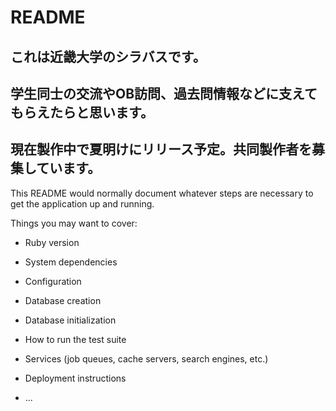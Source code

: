 # README

## これは近畿大学のシラバスです。
## 学生同士の交流やOB訪問、過去問情報などに支えてもらえたらと思います。
## 現在製作中で夏明けにリリース予定。共同製作者を募集しています。

This README would normally document whatever steps are necessary to get the
application up and running.

Things you may want to cover:

* Ruby version

* System dependencies

* Configuration

* Database creation

* Database initialization

* How to run the test suite

* Services (job queues, cache servers, search engines, etc.)

* Deployment instructions

* ...
